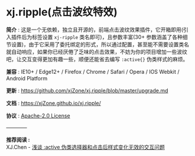 <!-- --------------------------------------------------------------------------------------- -->
# xj.ripple(点击波纹特效)  

**简介** : 这是一个无依赖，独立且开源的，前端点击波纹效果插件，它开箱即用(引入插件后为标签设置 `xj-ripple` 类名即可)，且参数丰富(30+ 参数涵盖了各种细节设置)，由于它采用了委托绑定的形式，所以通过配置，甚至能不需要设置类名就自动响应，如果你已经厌倦了乏味的点击效果，不妨为你的项目增加一些波纹吧，让交互变得更加有趣一些，顺便还能省去编写 `:active{}` 伪类样式的麻烦。  

**兼容** : IE10+ / Edge12+ / Firefox / Chrome / Safari / Opera / IOS Webkit / Android Platform  

**更新** : <https://github.com/xjZone/xj.ripple/blob/master/upgrade.md>  

**文档** : <https://xjZone.github.io/xj.ripple/>  

**协议** : [Apache-2.0 License](https://github.com/xjZone/xj.ripple/blob/master/LICENSE)  

————

**推荐阅读 :**  
XJ.Chen - [浅谈 :active 伪类选择器和点击后样式变化无效的交互问题](https://juejin.cn/post/7165977604074242061)  


